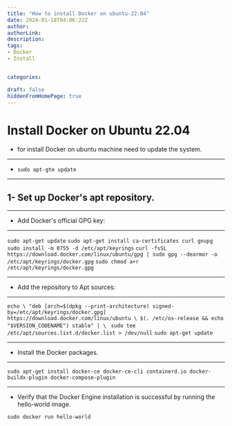 ```yaml
---
title: "How to install Docker on ubuntu-22.04"
date: 2024-01-18T04:06:22Z
author:
authorLink:
description:
tags:
- Docker
- Install


categories:

draft: false
hiddenFromHomePage: true
---
```

# Install Docker on Ubuntu 22.04

* for install Docker on ubuntu machine need to update the system.
---
* `sudo apt-gte update`
---
## 1- Set up Docker's apt repository.

---
* Add Docker's official GPG key:
---
`sudo apt-get update`
`sudo apt-get install ca-certificates curl gnupg`
`sudo install -m 0755 -d /etc/apt/keyrings`
`curl -fsSL https://download.docker.com/linux/ubuntu/gpg | sudo gpg --dearmor -o /etc/apt/keyrings/docker.gpg`
`sudo chmod a+r /etc/apt/keyrings/docker.gpg`

---
* Add the repository to Apt sources:
---

`echo \
  "deb [arch=$(dpkg --print-architecture) signed-by=/etc/apt/keyrings/docker.gpg] https://download.docker.com/linux/ubuntu \
  $(. /etc/os-release && echo "$VERSION_CODENAME") stable" | \`
 ` sudo tee /etc/apt/sources.list.d/docker.list > /dev/null`
 `sudo apt-get update`

---
* Install the Docker packages.
---
`sudo apt-get install docker-ce docker-ce-cli containerd.io docker-buildx-plugin docker-compose-plugin `

---
* Verify that the Docker Engine installation is successful by running the hello-world image.

`sudo docker run hello-world`
